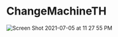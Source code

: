 # ChangeMachineTH

![Screen Shot 2021-07-05 at 11 27 55 PM](https://user-images.githubusercontent.com/80981810/124538489-b93f8b80-dde9-11eb-92a5-f1c131f3df98.png)
